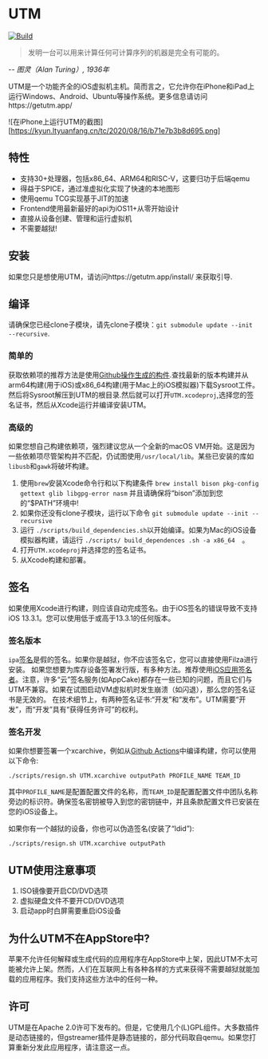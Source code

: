 # UTM
[![Build](https://github.com/utmapp/UTM/workflows/Build/badge.svg?branch=master&event=push)][1]

> 发明一台可以用来计算任何可计算序列的机器是完全有可能的。

-- <cite>图灵（Alan Turing）, 1936年</cite>

UTM是一个功能齐全的iOS虚拟机主机。简而言之，它允许你在iPhone和iPad上运行Windows、Android、Ubuntu等操作系统。更多信息请访问https://getutm.app/

![在iPhone上运行UTM的截图][https://kyun.ltyuanfang.cn/tc/2020/08/16/b71e7b3b8d695.png]

## 特性

* 支持30+处理器，包括x86_64、ARM64和RISC-V，这要归功于后端qemu
* 得益于SPICE，通过准虚拟化实现了快速的本地图形
* 使用qemu TCG实现基于JIT的加速
* Frontend使用最新最好的api为iOS11+从零开始设计
* 直接从设备创建、管理和运行虚拟机
* 不需要越狱!

## 安装

如果您只是想使用UTM，请访问https://getutm.app/install/ 来获取引导.

## 编译

请确保您已经clone子模块，请先clone子模块：`git submodule update --init --recursive`.

### 简单的

获取依赖项的推荐方法是使用[Github操作生成的构件][4].查找最新的版本构建并从arm64构建(用于iOS)或x86_64构建(用于Mac上的iOS模拟器)下载Sysroot工件。然后将Sysroot解压到UTM的根目录.然后就可以打开`UTM.xcodeproj`,选择您的签名证书，然后从Xcode运行并编译安装UTM。

### 高级的

如果您想自己构建依赖项，强烈建议您从一个全新的macOS VM开始。这是因为一些依赖项尽管架构并不匹配，仍试图使用`/usr/local/lib`。某些已安装的库如`libusb`和`gawk`将破坏构建。
1. 使用`brew`安装Xcode命令行和以下构建条件
`brew install bison pkg-config gettext glib libgpg-error nasm`
并且请确保将“bison”添加到您的“$PATH”环境中!
2. 如果你还没有clone子模块，运行以下命令
`git submodule update --init --recursive` 
3. 运行 `./scripts/build_dependencies.sh`以开始编译。如果为Mac的iOS设备模拟器构建，请运行 `./scripts/ build_dependences .sh -a x86_64  `。
4. 打开`UTM.xcodeproj`并选择您的签名证书。
5. 从Xcode构建和部署。

## 签名

如果使用Xcode进行构建，则应该自动完成签名。由于iOS签名的错误导致不支持iOS 13.3.1。您可以使用低于或高于13.3.1的任何版本。

### 签名版本

`ipa`[签名][3]是假的签名。如果你是越狱，你不应该签名它，您可以直接使用Filza进行安装。
如果您想要为库存设备签署发行版，有多种方法。推荐使用[iOS应用签名者][2]。注意，许多“云”签名服务(如AppCake)都存在一些已知的问题，而且它们与UTM不兼容。如果在试图启动VM虚拟机时发生崩溃（如闪退），那么您的签名证书是无效的。
在技术细节上，有两种签名证书:“开发”和“发布”。UTM需要“开发”，而“开发”具有“获得任务许可”的权利。

### 签名开发

如果你想要签署一个xcarchive，例如从[Github Actions][1]中编译构建，你可以使用以下命令:

```
./scripts/resign.sh UTM.xcarchive outputPath PROFILE_NAME TEAM_ID
```

其中`PROFILE_NAME`是配置配置文件的名称，而`TEAM_ID`是配置配置文件中团队名称旁边的标识符。确保签名密钥被导入到您的密钥链中，并且条款配置文件已安装在您的iOS设备上。

如果你有一个越狱的设备，你也可以伪造签名(安装了“ldid”):

```
./scripts/resign.sh UTM.xcarchive outputPath
```
## UTM使用注意事项

1. ISO镜像要开启CD/DVD选项
2. 虚拟硬盘文件不要开CD/DVD选项
3. 启动app时白屏需要重启iOS设备

## 为什么UTM不在AppStore中?

苹果不允许任何解释或生成代码的应用程序在AppStore中上架，因此UTM不太可能被允许上架。然而，人们在互联网上有各种各样的方式来获得不需要越狱就能加载的应用程序。我们支持这些方法中的任何一种。

## 许可

UTM是在Apache 2.0许可下发布的。但是，它使用几个(L)GPL组件。大多数插件是动态链接的，但gstreamer插件是静态链接的，部分代码取自qemu。如果您打算重新分发此应用程序，请注意这一点。

[1]: https://github.com/utmapp/UTM/actions?query=event%3Arelease+workflow%3ABuild
[2]: https://dantheman827.github.io/ios-app-signer/
[3]: https://github.com/utmapp/UTM/releases
[4]: https://github.com/utmapp/UTM/actions?query=workflow%3ABuild+event%3Arelease+is%3Asuccess

